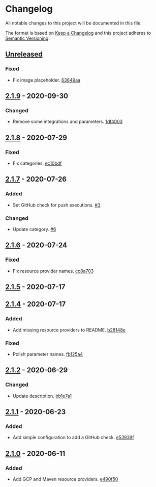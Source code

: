 # Changelog

All notable changes to this project will be documented in this file.

The format is based on [Keep a Changelog](http://keepachangelog.com/)
and this project adheres to [Semantic Versioning](http://semver.org/).

## [Unreleased](https://github.com/atomist-skills/container-run-skill/compare/2.1.9...HEAD)

### Fixed

-   Fix image placeholder. [63649aa](https://github.com/atomist-skills/container-run-skill/commit/63649aa721b84d783e9742d41e4c1881f04e8589)

## [2.1.9](https://github.com/atomist-skills/container-run-skill/compare/2.1.8...2.1.9) - 2020-09-30

### Changed

-   Remove some integrations and parameters. [1df4003](https://github.com/atomist-skills/container-run-skill/commit/1df4003af59df8d730b36af5de199f85043aaf98)

## [2.1.8](https://github.com/atomist-skills/container-run-skill/compare/2.1.7...2.1.8) - 2020-07-29

### Fixed

-   Fix categories. [ec10bdf](https://github.com/atomist-skills/container-run-skill/commit/ec10bdfcf44f5d2dc6b91c047dfc750cc9411899)

## [2.1.7](https://github.com/atomist-skills/container-run-skill/compare/2.1.6...2.1.7) - 2020-07-26

### Added

-   Set GitHub check for push executions. [#3](https://github.com/atomist-skills/container-run-skill/issues/3)

### Changed

-   Update category. [#6](https://github.com/atomist-skills/container-run-skill/issues/6)

## [2.1.6](https://github.com/atomist-skills/container-run-skill/compare/2.1.5...2.1.6) - 2020-07-24

### Fixed

-   Fix resource provider names. [cc8a703](https://github.com/atomist-skills/container-run-skill/commit/cc8a703706b20d18ad869d146a8bb0eacdffbc85)

## [2.1.5](https://github.com/atomist-skills/container-run-skill/compare/2.1.4...2.1.5) - 2020-07-17

## [2.1.4](https://github.com/atomist-skills/container-run-skill/compare/2.1.2...2.1.4) - 2020-07-17

### Added

-   Add missing resource providers to README. [b28148e](https://github.com/atomist-skills/container-run-skill/commit/b28148eef5af429e16e248a260a6c569f4fca19e)

### Fixed

-   Polish parameter names. [fb125a4](https://github.com/atomist-skills/container-run-skill/commit/fb125a4538b9937099993ee37ba033a93ed55447)

## [2.1.2](https://github.com/atomist-skills/container-run-skill/compare/2.1.1...2.1.2) - 2020-06-29

### Changed

-   Update description. [bb1e7a1](https://github.com/atomist-skills/container-run-skill/commit/bb1e7a1b51a74f7b91511fda4be8f59d9c034340)

## [2.1.1](https://github.com/atomist-skills/container-run-skill/compare/2.1.0...2.1.1) - 2020-06-23

### Added

-   Add simple configuration to add a GitHub check. [e53939f](https://github.com/atomist-skills/container-run-skill/commit/e53939fbc5b935b4f2a12cdbc2e143c0520cafe5)

## [2.1.0](https://github.com/atomist-skills/container-run-skill/tree/2.1.0) - 2020-06-11

### Added

-   Add GCP and Maven resource providers. [e490f50](https://github.com/atomist-skills/container-run-skill/commit/e490f50c9aaa2004071bd691ec11e563c6c39674)
